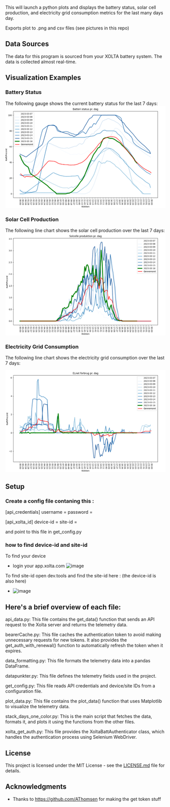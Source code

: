 
This will launch a python plots and displays the battery status, solar cell production, and electricity grid consumption metrics for the last many days day. 

Exports plot to .png and csv files (see pictures in this repo)

## Data Sources

The data for this program is sourced from your XOLTA battery system. The data is collected almost real-time.

## Visualization Examples

### Battery Status

The following gauge shows the current battery status for the last 7 days:
![battery status](Batteristatus.png)

### Solar Cell Production

The following line chart shows the solar cell production over the last 7 days:
![solar cell production](Solcelleproduktion.png)


### Electricity Grid Consumption

The following line chart shows the electricity grid consumption over the last 7 days:

![electricity grid consumption](ELnetforbrug.png)

## Setup

### Create a config file contaning this :
[api_credentials]
username = <email>
password = <password>

[api_xolta_id]
device-id = <id>
site-id = <id>

and point to this file in get_config.py

### how to find device-id and site-id
To find your device
* login your app.xolta.com
  ![image](https://user-images.githubusercontent.com/15995296/224817946-979d9b31-2e5b-45d1-8e38-3c15fd41ab3e.png)

To find site-id open dev.tools and find the site-id here : (the device-id is also here)
  * ![image](https://user-images.githubusercontent.com/15995296/224819502-9cd78102-55b8-4ee0-ae88-e812d3c075c4.png)



## Here's a brief overview of each file:

api_data.py: This file contains the get_data() function that sends an API request to the Xolta server and returns the telemetry data.

bearerCache.py: This file caches the authentication token to avoid making unnecessary requests for new tokens. It also provides the get_auth_with_renewal() function to automatically refresh the token when it expires.

data_formatting.py: This file formats the telemetry data into a pandas DataFrame.

datapunkter.py: This file defines the telemetry fields used in the project.

get_config.py: This file reads API credentials and device/site IDs from a configuration file.

plot_data.py: This file contains the plot_data() function that uses Matplotlib to visualize the telemetry data.

stack_days_one_color.py: This is the main script that fetches the data, formats it, and plots it using the functions from the other files.

xolta_get_auth.py: This file provides the XoltaBattAuthenticator class, which handles the authentication process using Selenium WebDriver.

## License

This project is licensed under the MIT License - see the [LICENSE.md](LICENSE.md) file for details.

## Acknowledgments

- Thanks to https://github.com/AThomsen for making the get token stuff
